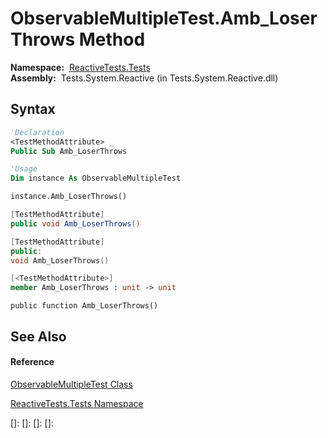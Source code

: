 # ObservableMultipleTest.Amb\_LoserThrows Method

**Namespace:**  [ReactiveTests.Tests](ReactiveTests.Tests\ReactiveTests.Tests.md)  
**Assembly:**  Tests.System.Reactive (in Tests.System.Reactive.dll)

## Syntax

```vb
'Declaration
<TestMethodAttribute> _
Public Sub Amb_LoserThrows
```

```vb
'Usage
Dim instance As ObservableMultipleTest

instance.Amb_LoserThrows()
```

```csharp
[TestMethodAttribute]
public void Amb_LoserThrows()
```

```c++
[TestMethodAttribute]
public:
void Amb_LoserThrows()
```

```fsharp
[<TestMethodAttribute>]
member Amb_LoserThrows : unit -> unit 
```

```jscript
public function Amb_LoserThrows()
```

## See Also

#### Reference

[ObservableMultipleTest Class](ObservableMultipleTest\ObservableMultipleTest.md)

[ReactiveTests.Tests Namespace](ReactiveTests.Tests\ReactiveTests.Tests.md)

[]: 
[]: 
[]: 
[]: 